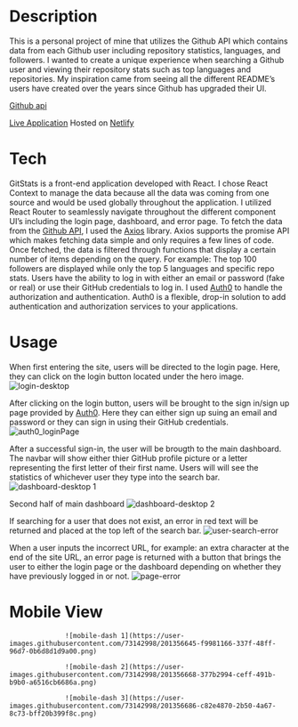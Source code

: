 # Description
This is a personal project of mine that utilizes the Github API which contains data from each Github user including repository statistics, languages, and followers. I wanted to create a unique experience when searching a Github user and viewing their repository stats such as top languages and repositories. My inspiration came from seeing all the different README’s users have created over the years since Github has upgraded their UI.

[Github api](https://docs.github.com/en/rest)

[Live Application](https://gitstatss.netlify.app/)
Hosted on [Netlify]( https://www.netlify.com/)

# Tech
GitStats is a front-end application developed with React. I chose React Context to manage the data because all the data was coming from one source and would be used globally throughout the application. I utilized React Router to seamlessly navigate throughout the different component UI’s including the login page, dashboard, and error page. 
To fetch the data from the [Github API]( https://docs.github.com/en/rest), I used the [Axios](https://www.axios.com/) library. Axios supports the promise API which makes fetching data simple and only requires a few lines of code. Once fetched, the data is filtered through functions that display a certain number of items depending on the query. For example: The top 100 followers are displayed while only the top 5 languages and specific repo stats. 
Users have the ability to log in with either an email or password (fake or real) or use their GitHub credentials to log in. I used [Auth0](https://auth0.com/) to handle the authorization and authentication. Auth0 is a flexible, drop-in solution to add authentication and authorization services to your applications.

# Usage
When first entering the site, users will be directed to the login page. Here, they can click on the login button located under the hero image. 
![login-desktop](https://user-images.githubusercontent.com/73142998/201353979-a1bfcb71-6113-4481-ad5b-e1d858e37f1f.png)

After clicking on the login button, users will be brought to the sign in/sign up page provided by [Auth0](https://auth0.com/). Here they can either sign up suing an email and password or they can sign in using their GitHub credentials.
![auth0_loginPage](https://user-images.githubusercontent.com/73142998/201354632-59effbe0-e317-4139-9b5d-fbb57d83b508.png)

After a successful sign-in, the user will be brougth to the main dashboard. The navbar will show either thier GitHub profile picture or a letter representing the first letter of their first name. Users will will see the statistics of whichever user they type into the search bar.
![dashboard-desktop 1](https://user-images.githubusercontent.com/73142998/201355245-1e494a76-98a9-4370-8753-090553446aa1.png)

Second half of main dashboard
![dashboard-desktop 2](https://user-images.githubusercontent.com/73142998/201355545-6bb8f03e-affd-4c6a-a4e9-00f3facccfb3.png)

If searching for a user that does not exist, an error in red text will be returned and placed at the top left of the search bar. 
![user-search-error](https://user-images.githubusercontent.com/73142998/201356274-4173281f-2b64-4d03-b243-3bc97e3935d2.png)

When a user inputs the incorrect URL, for example: an extra character at the end of the site URL, an error page is returned with a button that brings the user to either the login page or the dashboard depending on whether they have previously logged in or not. 
![page-error](https://user-images.githubusercontent.com/73142998/201356565-9c76d50e-2fd0-4b5b-ab9c-60f1f9bada2f.png)

# Mobile View
                  ![mobile-dash 1](https://user-images.githubusercontent.com/73142998/201356645-f9981166-337f-48ff-96d7-0b6d8d1d9a00.png)

                  ![mobile-dash 2](https://user-images.githubusercontent.com/73142998/201356668-377b2994-ceff-491b-b9b0-a6516cb6686a.png)

                  ![mobile-dash 3](https://user-images.githubusercontent.com/73142998/201356686-c82e4870-2b50-4a67-8c73-bff20b399f8c.png)












